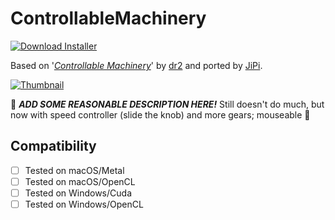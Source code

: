 # ControllableMachinery
[![Download Installer](https://img.shields.io/static/v1?label=Download&message=ControllableMachinery-Installer.lua&color=blue)](ControllableMachinery-Installer.lua "Installer")

Based on '_[Controllable Machinery](https://www.shadertoy.com/view/fsXyDj)_' by [dr2](https://www.shadertoy.com/user/dr2) and ported by [JiPi](../../Site/Profiles/JiPi.md).

[![Thumbnail](ControllableMachinery_320x180.png)](https://www.shadertoy.com/view/fsXyDj "View on Shadertoy.com")

:construction: ***ADD SOME REASONABLE DESCRIPTION HERE!*** Still doesn't do much, but now with speed controller (slide the knob) and more gears; mouseable :construction:

## Compatibility
- [ ] Tested on macOS/Metal
- [ ] Tested on macOS/OpenCL
- [ ] Tested on Windows/Cuda
- [ ] Tested on Windows/OpenCL

